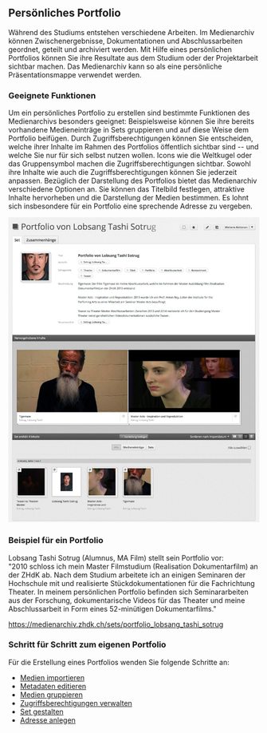 ## Persönliches Portfolio

Während des Studiums entstehen verschiedene Arbeiten. Im Medienarchiv können Zwischenergebnisse, Dokumentationen und Abschlussarbeiten geordnet, geteilt und archiviert werden. Mit Hilfe eines persönlichen Portfolios können Sie ihre Resultate aus dem Studium oder der Projektarbeit sichtbar machen. Das Medienarchiv kann so als eine persönliche Präsentationsmappe verwendet werden.

### Geeignete Funktionen

Um ein persönliches Portfolio zu erstellen sind bestimmte Funktionen des Medienarchivs besonders geeignet: Beispielsweise können Sie ihre bereits vorhandene Medieneinträge in Sets gruppieren und auf diese Weise dem Portfolio beifügen. Durch Zugriffsberechtigungen können Sie entscheiden, welche ihrer Inhalte im Rahmen des Portfolios öffentlich sichtbar sind -- und welche Sie nur für sich selbst nutzen wollen. Icons wie die Weltkugel oder das Gruppensymbol machen die Zugriffsberechtigungen sichtbar. Sowohl ihre Inhalte wie auch die Zugriffsberechtigungen können Sie jederzeit anpassen. Bezüglich der Darstellung des Portfolios bietet das Medienarchiv verschiedene Optionen an. Sie können das Titelbild festlegen, attraktive Inhalte hervorheben und die Darstellung der Medien bestimmen. Es lohnt sich insbesondere für ein Portfolio eine sprechende Adresse zu vergeben.

[![Portfolio-Beispiel](images/portfolio.jpg "Portfolio-Beispiel")](images/portfolio.png)

### Beispiel für ein Portfolio

Lobsang Tashi Sotrug (Alumnus, MA Film) stellt sein Portfolio vor:  
"2010 schloss ich mein Master Filmstudium (Realisation Dokumentarfilm) an der ZHdK ab. Nach dem Studium arbeitete ich an einigen Seminaren der Hochschule mit und realisierte Stückdokumentationen für die Fachrichtung Theater. In meinem persönlichen Portfolio befinden sich Seminararbeiten aus der Forschung, dokumentarische Videos für das Theater und meine Abschlussarbeit in Form eines 52-minütigen Dokumentarfilms."

<https://medienarchiv.zhdk.ch/sets/portfolio_lobsang_tashi_sotrug>

### Schritt für Schritt zum eigenen Portfolio

Für die Erstellung eines Portfolios wenden Sie folgende Schritte an:

* [Medien importieren](/software/04-mediaentries#medien-importieren)
* [Metadaten editieren](/software/04-mediaentries#metadaten-editieren)
* [Medien gruppieren](/software/05-organize#arbeiten-mit-sets)
* [Zugriffsberechtigungen verwalten](/software/04-mediaentries#zugriffsberechtigungen-bearbeiten)
* [Set gestalten](/software/05-organize#darstellungsoptionen-von-sets)
* [Adresse anlegen](/software/05-organize#adressen-verwalten)
